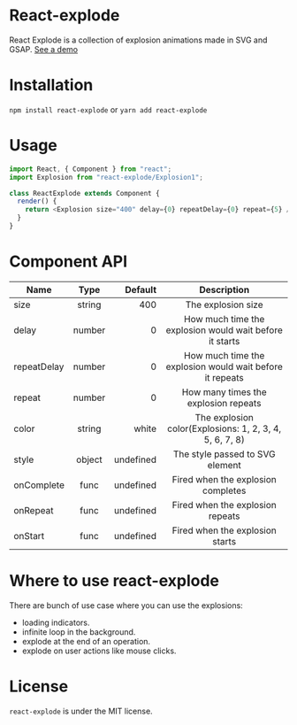 # React-explode

React Explode is a collection of explosion animations made in SVG and GSAP.
[See a demo](https://bigfanjs.github.io/react-explode-demo/)

# Installation

`npm install react-explode` or `yarn add react-explode`

# Usage

```js
import React, { Component } from "react";
import Explosion from "react-explode/Explosion1";

class ReactExplode extends Component {
  render() {
    return <Explosion size="400" delay={0} repeatDelay={0} repeat={5} />;
  }
}
```

# Component API

| Name        |  Type  |   Default |                       Description                        |
| ----------- | :----: | --------: | :------------------------------------------------------: |
| size        | string |       400 |                    The explosion size                    |
| delay       | number |         0 | How much time the explosion would wait before it starts  |
| repeatDelay | number |         0 | How much time the explosion would wait before it repeats |
| repeat      | number |         0 |           How many times the explosion repeats           |
| color       | string |     white | The explosion color(Explosions: 1, 2, 3, 4, 5, 6, 7, 8)  |
| style       | object | undefined |             The style passed to SVG element              |
| onComplete  |  func  | undefined |            Fired when the explosion completes            |
| onRepeat    |  func  | undefined |             Fired when the explosion repeats             |
| onStart     |  func  | undefined |             Fired when the explosion starts              |

# Where to use react-explode

There are bunch of use case where you can use the explosions:

- loading indicators.
- infinite loop in the background.
- explode at the end of an operation.
- explode on user actions like mouse clicks.

# License

`react-explode` is under the MIT license.
